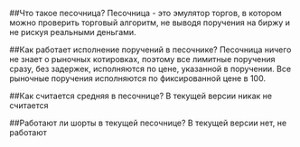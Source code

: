 ##Что такое песочница?
Песочница - это эмулятор торгов, в котором можно проверить торговый алгоритм, не выводя поручения на биржу и не рискуя реальными деньгами.

##Как работает исполнение поручений в песочнике?
Песочница ничего не знает о рыночных котировках, поэтому все лимитные поручения сразу, без задержек, исполняются по цене, указанной в поручении. Все рыночные поручения исполняются по фиксированной цене в 100.

##Как считается средняя в песочнице?
В текущей версии никак не считается 

##Работают ли шорты в текущей песочнице?
В текущей версии нет, не работают
